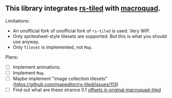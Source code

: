 
This library integrates [rs-tiled](https://github.com/mapeditor/rs-tiled/issues/113) with [macroquad](https://github.com/not-fl3/macroquad/).
---

Limitations:
* An unofficial fork of unofficial fork of `rs-tiled` is used. Very WIP.
* Only spritesheet-style tilesets are supported. But this is what you should use anyway.
* Only `Tileset` is implemented, not `Map`.

Plans:
* [ ] Implement animations.
* [ ] Implement `Map`.
* [ ] Maybe implement "image collection tilesets" (https://github.com/mapeditor/rs-tiled/issues/113)
* [ ] Find out what are these strance 0.1 [offsets in original macroquad-tiled](https://github.com/not-fl3/macroquad/blob/master/tiled/src/lib.rs#L70)
